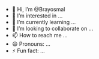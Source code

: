 - 👋 Hi, I’m @Brayosmal
- 👀 I’m interested in ...
- 🌱 I’m currently learning ...
- 💞️ I’m looking to collaborate on ...
- 📫 How to reach me ...
- 😄 Pronouns: ...
- ⚡ Fun fact: ...

<!---
Brayosmal/Brayosmal is a ✨ special ✨ repository because its `README.md` (this file) appears on your GitHub profile.
You can click the Preview link to take a look at your changes.
--->
